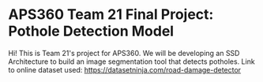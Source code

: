 # APS360 Team 21 Final Project: Pothole Detection Model 

Hi! This is Team 21's project for APS360. We will be developing an SSD Architecture to build an image segmentation tool that detects potholes. 
Link to online dataset used: https://datasetninja.com/road-damage-detector
